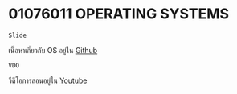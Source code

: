 # 01076011 OPERATING SYSTEMS

```
Slide
```
เนื้อหาเกี่ยวกับ OS อยู่ใน [Github](https://github.com/TKishioru/KMITL/tree/main/Year2021_1/01076011%20OPERATING%20SYSTEMS/Slide)

```
VDO
```
วีดีโอการสอนอยู่ใน [Youtube](https://youtube.com/playlist?list=PLW0whsxiBOCxaFNPoY5LLDO4oPXoehjN-)
